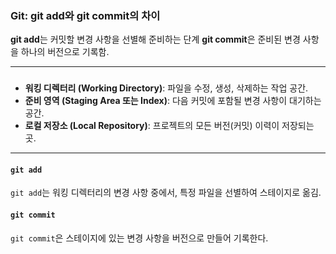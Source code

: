 ### Git: git add와 git commit의 차이

**git add**는 커밋할 변경 사항을 선별해 준비하는 단계 
**git commit**은 준비된 변경 사항을 하나의 버전으로 기록함. 

---

### 

* **워킹 디렉터리 (Working Directory)**: 파일을 수정, 생성, 삭제하는 작업 공간.
* **준비 영역 (Staging Area 또는 Index)**: 다음 커밋에 포함될 변경 사항이 대기하는 공간.
* **로컬 저장소 (Local Repository)**: 프로젝트의 모든 버전(커밋) 이력이 저장되는 곳.

---

#### `git add`

`git add`는 워킹 디렉터리의 변경 사항 중에서, 특정 파일을 선별하여 스테이지로 옮김.

#### `git commit`

`git commit`은 스테이지에 있는 변경 사항을 버전으로 만들어 기록한다.
